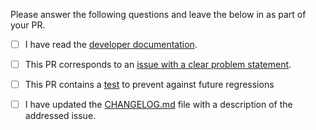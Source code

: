 Please answer the following questions and leave the below in as part of your PR.

- [ ] I have read the [developer documentation](https://github.com/BetterThanTomorrow/joyride/blob/master/CONTRIBUTE.md).

- [ ] This PR corresponds to an [issue with a clear problem statement](https://github.com/babashka/babashka/blob/master/doc/dev.md#start-with-an-issue-before-writing-code).

- [ ] This PR contains a [test](https://github.com/BetterThanTomorrow/joyride/tree/master/vscode-test-runner/workspace-1/.joyride/src/integration_test) to prevent against future regressions

- [ ] I have updated the [CHANGELOG.md](https://github.com/BetterThanTomorrow/joyride/blob/master/CHANGELOG.md) file with a description of the addressed issue.
